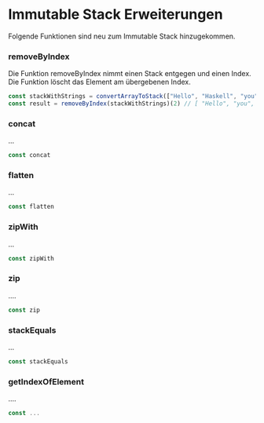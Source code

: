 # Immutable Stack Erweiterungen

Folgende Funktionen sind neu zum Immutable Stack hinzugekommen.

### removeByIndex

Die Funktion removeByIndex nimmt einen Stack entgegen und einen Index. Die Funktion löscht das Element am übergebenen Index.

```javascript
const stackWithStrings = convertArrayToStack(["Hello", "Haskell", "you", "Rock", "the", "World"]);
const result = removeByIndex(stackWithStrings)(2) // [ "Hello", "you", "Rock", "the", "World" ]
```

### concat

...

```javascript
const concat
```

### flatten

...

```javascript
const flatten
```

### zipWith

...

```javascript
const zipWith
```

### zip

....

```javascript
const zip
```

### stackEquals

...

```javascript
const stackEquals
```

### getIndexOfElement

....

```javascript
const ...
```

